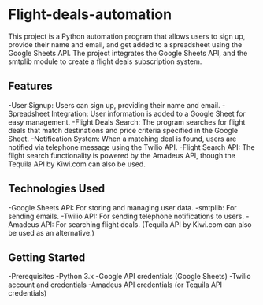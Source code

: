 # Flight-deals-automation

This project is a Python automation program that allows users to sign up, provide their name and email, and get added to a spreadsheet using the Google Sheets API. The project integrates the Google Sheets API, and the smtplib module to create a flight deals subscription system.

<h2>Features</h2
              
-User Signup: Users can sign up, providing their name and email.
-Spreadsheet Integration: User information is added to a Google Sheet for easy management.
-Flight Deals Search: The program searches for flight deals that match destinations and price criteria specified in the Google Sheet.
-Notification System: When a matching deal is found, users are notified via telephone message using the Twilio API.
-Flight Search API: The flight search functionality is powered by the Amadeus API, though the Tequila API by Kiwi.com can also be used.

<h2>Technologies Used</h2>

-Google Sheets API: For storing and managing user data.
-smtplib: For sending emails.
-Twilio API: For sending telephone notifications to users.
-Amadeus API: For searching flight deals. (Tequila API by Kiwi.com can also be used as an alternative.)

<h2>Getting Started</h2>
-Prerequisites
-Python 3.x
-Google API credentials (Google Sheets)
-Twilio account and credentials
-Amadeus API credentials (or Tequila API credentials)
